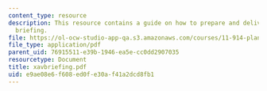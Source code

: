 ```yaml
---
content_type: resource
description: This resource contains a guide on how to prepare and deliver an effective
  briefing.
file: https://ol-ocw-studio-app-qa.s3.amazonaws.com/courses/11-914-planning-communication-spring-2007/e9ae08e6f608ed0fe30af41a2dcd8fb1_xavbriefing.pdf
file_type: application/pdf
parent_uid: 76915511-e39b-1946-ea5e-cc0dd2907035
resourcetype: Document
title: xavbriefing.pdf
uid: e9ae08e6-f608-ed0f-e30a-f41a2dcd8fb1
---
```


